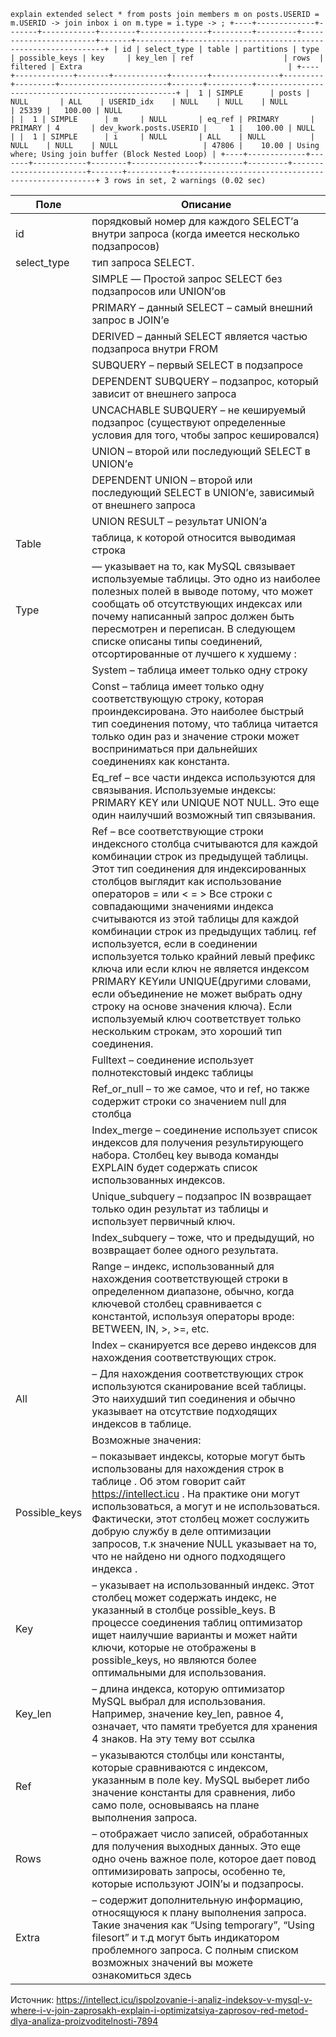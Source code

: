 `explain extended select * from posts
join members m on posts.USERID = m.USERID
-> join inbox i on m.type = i.type
-> ;
+----+-------------+-------+------------+--------+---------------+---------+---------+------------------------+-------+----------+----------------------------------------------------+
| id | select_type | table | partitions | type   | possible_keys | key     | key_len | ref                    | rows  | filtered | Extra                                              |
+----+-------------+-------+------------+--------+---------------+---------+---------+------------------------+-------+----------+----------------------------------------------------+
|  1 | SIMPLE      | posts | NULL       | ALL    | USERID_idx    | NULL    | NULL    | NULL                   | 25339 |   100.00 | NULL                                               |
|  1 | SIMPLE      | m     | NULL       | eq_ref | PRIMARY       | PRIMARY | 4       | dev_kwork.posts.USERID |     1 |   100.00 | NULL                                               |
|  1 | SIMPLE      | i     | NULL       | ALL    | NULL          | NULL    | NULL    | NULL                   | 47806 |    10.00 | Using where; Using join buffer (Block Nested Loop) |
+----+-------------+-------+------------+--------+---------------+---------+---------+------------------------+-------+----------+----------------------------------------------------+
3 rows in set, 2 warnings (0.02 sec)`

|Поле|Описание|
| --- | --- |
|id|порядковый номер для каждого SELECT’а внутри запроса (когда имеется несколько подзапросов)|
|select_type|тип запроса SELECT.|
| |SIMPLE — Простой запрос SELECT без подзапросов или UNION’ов|
| |PRIMARY – данный SELECT – самый внешний запрос в JOIN’е|
| |DERIVED – данный SELECT является частью подзапроса внутри FROM|
| | SUBQUERY – первый SELECT в подзапросе|
| |DEPENDENT SUBQUERY – подзапрос, который зависит от внешнего запроса|
| | UNCACHABLE SUBQUERY – не кешируемый подзапрос (существуют определенные условия для того, чтобы запрос кешировался)|
| |UNION – второй или последующий SELECT в UNION’е|
| |DEPENDENT UNION – второй или последующий SELECT в UNION’е, зависимый от внешнего запроса
| |UNION RESULT – результат UNION’а|
|Table| таблица, к которой относится выводимая строка|
|Type| — указывает на то, как MySQL связывает используемые таблицы. Это одно из наиболее полезных полей в выводе потому, что может сообщать об отсутствующих индексах или почему написанный запрос должен быть пересмотрен и переписан. В следующем списке описаны типы соединений, отсортированные от лучшего к худшему :|
| |System – таблица имеет только одну строку|
| |Const – таблица имеет только одну соответствующую строку, которая проиндексирована. Это наиболее быстрый тип соединения потому, что таблица читается только один раз и значение строки может восприниматься при дальнейших соединениях как константа.|
| |Eq_ref – все части индекса используются для связывания. Используемые индексы: PRIMARY KEY или UNIQUE NOT NULL. Это еще один наилучший возможный тип связывания.|
| |Ref – все соответствующие строки индексного столбца считываются для каждой комбинации строк из предыдущей таблицы. Этот тип соединения для индексированных столбцов выглядит как использование операторов = или < = > Все строки с совпадающими значениями индекса считываются из этой таблицы для каждой комбинации строк из предыдущих таблиц. ref используется, если в соединении используется только крайний левый префикс ключа или если ключ не является индексом PRIMARY KEYили UNIQUE(другими словами, если объединение не может выбрать одну строку на основе значения ключа). Если используемый ключ соответствует только нескольким строкам, это хороший тип соединения.|
| | Fulltext – соединение использует полнотекстовый индекс таблицы|
| |Ref_or_null – то же самое, что и ref, но также содержит строки со значением null для столбца|
| |Index_merge – соединение использует список индексов для получения результирующего набора. Столбец key вывода команды EXPLAIN будет содержать список использованных индексов.|
| |Unique_subquery – подзапрос IN возвращает только один результат из таблицы и использует первичный ключ.|
| |Index_subquery – тоже, что и предыдущий, но возвращает более одного результата.|
| |Range – индекс, использованный для нахождения соответствующей строки в определенном диапазоне, обычно, когда ключевой столбец сравнивается с константой, используя операторы вроде: BETWEEN, IN, >, >=, etc.|Извлекаются только строки, которые находятся в заданном диапазоне, с использованием индекса для выбора строк. Ключевой столбец в выходной строке указывает, какой индекс используется. Key_len содержит самую длинную ключевую часть, которая использовалась. Столбец ref предназначен NULLдля этого типа.Диапазон можно использовать, когда ключевой столбец сравнивается с константой с помощью любого из =, <>, >, >=, <, <=, IS NULL, <=>, BETWEEN, IN() операторов (см. подробнее MRR)
| |Index – сканируется все дерево индексов для нахождения соответствующих строк.|
|All|  – Для нахождения соответствующих строк используются сканирование всей таблицы. Это наихудший тип соединения и обычно указывает на отсутствие подходящих индексов в таблице.|
| |Возможные значения:|
| Possible_keys| – показывает индексы, которые могут быть использованы для нахождения строк в таблице . Об этом говорит сайт https://intellect.icu . На практике они могут использоваться, а могут и не использоваться. Фактически, этот столбец может сослужить добрую службу в деле оптимизации запросов, т.к значение NULL указывает на то, что не найдено ни одного подходящего индекса .||
| Key |– указывает на использованный индекс. Этот столбец может содержать индекс, не указанный в столбце possible_keys. В процессе соединения таблиц оптимизатор ищет наилучшие варианты и может найти ключи, которые не отображены в possible_keys, но являются более оптимальными для использования.|
|Key_len| – длина индекса, которую оптимизатор MySQL выбрал для использования. Например, значение key_len, равное 4, означает, что памяти требуется для хранения 4 знаков. На эту тему вот cсылка|
|Ref| – указываются столбцы или константы, которые сравниваются с индексом, указанным в поле key. MySQL выберет либо значение константы для сравнения, либо само поле, основываясь на плане выполнения запроса.|
|Rows| – отображает число записей, обработанных для получения выходных данных. Это еще одно очень важное поле, которое дает повод оптимизировать запросы, особенно те, которые используют JOIN’ы и подзапросы.|
|Extra| – содержит дополнительную информацию, относящуюся к плану выполнения запроса. Такие значения как “Using temporary”, “Using filesort” и т.д могут быть индикатором проблемного запроса. С полным списком возможных значений вы можете ознакомиться здесь|


Источник: https://intellect.icu/ispolzovanie-i-analiz-indeksov-v-mysql-v-where-i-v-join-zaprosakh-explain-i-optimizatsiya-zaprosov-red-metod-dlya-analiza-proizvoditelnosti-7894